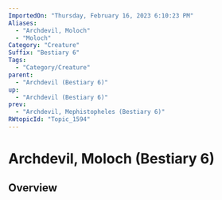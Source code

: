 ```yaml
---
ImportedOn: "Thursday, February 16, 2023 6:10:23 PM"
Aliases:
  - "Archdevil, Moloch"
  - "Moloch"
Category: "Creature"
Suffix: "Bestiary 6"
Tags:
  - "Category/Creature"
parent:
  - "Archdevil (Bestiary 6)"
up:
  - "Archdevil (Bestiary 6)"
prev:
  - "Archdevil, Mephistopheles (Bestiary 6)"
RWtopicId: "Topic_1594"
---
```

# Archdevil, Moloch (Bestiary 6)
## Overview
